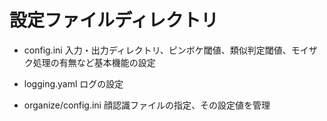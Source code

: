 # 設定ファイルディレクトリ

* config.ini
 入力・出力ディレクトリ、ピンボケ閾値、類似判定閾値、モイザク処理の有無など基本機能の設定

* logging.yaml
 ログの設定

* organize/config.ini
 顔認識ファイルの指定、その設定値を管理
 